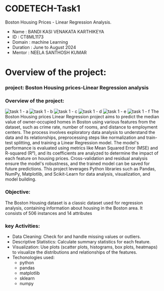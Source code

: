 # CODETECH-Task1
Boston Housing Prices - Linear Regression Analysis.

- Name : BANDI KASI VENAKATA KARTHIKEYA
- ID : CT8ML1173
- Domain : machine Learning
- Duration : June to August 2024
- Mentor : NEELA SANTHOSH KUMAR
# Overview of the project:
### project: Boston Housing prices-Linear Regression analysis
### Overview of the project:
![task 1 - a](https://github.com/user-attachments/assets/3d29e8b5-68af-4e47-bd93-0b2b651b57d5)
![task 1 - b](https://github.com/user-attachments/assets/03f3b4c3-0ca3-4385-9e37-52dbbe54b7a9)
![task 1 - c](https://github.com/user-attachments/assets/83f107ff-ee89-47f3-af25-fa4fb400a198)
![task 1 - d](https://github.com/user-attachments/assets/ae00a0f2-62b8-492b-ad9f-ea663272016d)
![task 1 - e](https://github.com/user-attachments/assets/a6f78d2b-1290-46ad-a2f2-043dce616e90)
![task 1 - f](https://github.com/user-attachments/assets/6364eced-0d7d-4d1b-99cf-45b07b0783ca)
The Boston Housing prices Linear Regression project aims to predict the median value of owner-occupied homes in Boston using various features from the dataset, such as crime rate, number of rooms, and distance to employment centers. The process involves exploratory data analysis to understand the data and its relationships, preprocessing steps like normalization and train-test splitting, and training a Linear Regression model. The model's performance is evaluated using metrics like Mean Squared Error (MSE) and R-squared (R²), and its coefficients are analyzed to determine the impact of each feature on housing prices. Cross-validation and residual analysis ensure the model's robustness, and the trained model can be saved for future predictions. This project leverages Python libraries such as Pandas, NumPy, Matplotlib, and Scikit-Learn for data analysis, visualization, and model building.
### Objective:
The Boston Housing dataset is a classic dataset used for regression analysis, containing information about housing in the Boston area. It consists of 506 instances and 14 attributes
### key Activities:
- Data Cleaning: Check for and handle missing values or outliers.
- Descriptive Statistics: Calculate summary statistics for each feature.
- Visualization: Use plots (scatter plots, histograms, box plots, heatmaps) to visualize the distributions and relationships of the features.
- Techonologies used:
  - python
  - pandas
  - matplotlib
  - sklearn
  - numpy

